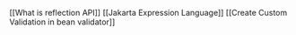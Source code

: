 
[[What is reflection API]]
[[Jakarta Expression Language]]
[[Create Custom Validation in bean validator]]


